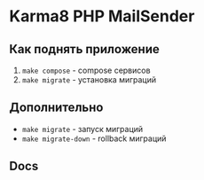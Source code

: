 # Karma8 PHP MailSender

## Как поднять приложение

1. `make compose` - compose сервисов
2. `make migrate` - установка миграций

## Дополнительно
- `make migrate` - запуск миграций
- `make migrate-down` - rollback миграций


## Docs
